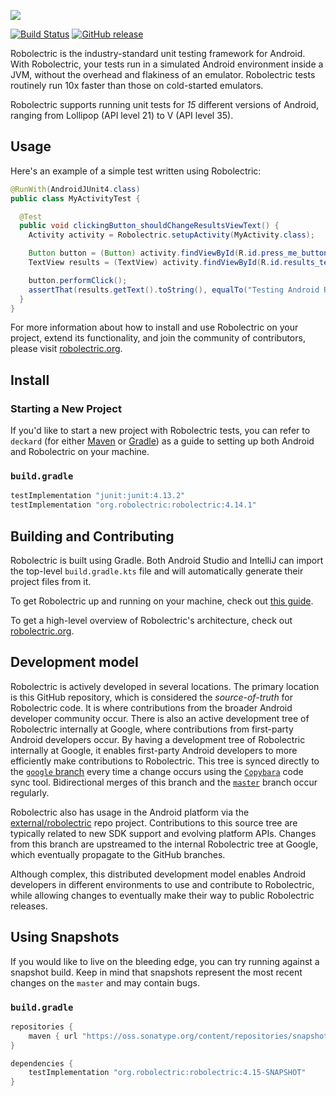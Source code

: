 <a name="README">[<img src="https://rawgithub.com/robolectric/robolectric/master/images/robolectric-horizontal.png"/>](https://robolectric.org)</a>

[![Build Status](https://github.com/robolectric/robolectric/actions/workflows/tests.yml/badge.svg)](https://github.com/robolectric/robolectric/actions?query=workflow%3Atests)
[![GitHub release](https://img.shields.io/github/release/robolectric/robolectric.svg?maxAge=60)](https://github.com/robolectric/robolectric/releases)

Robolectric is the industry-standard unit testing framework for Android. With Robolectric, your tests run in a simulated Android environment inside a JVM, without the overhead and flakiness of an emulator. Robolectric tests routinely run 10x faster than those on cold-started emulators.

Robolectric supports running unit tests for *15* different versions of Android, ranging from Lollipop (API level 21) to V (API level 35).

## Usage

Here's an example of a simple test written using Robolectric:

```java
@RunWith(AndroidJUnit4.class)
public class MyActivityTest {

  @Test
  public void clickingButton_shouldChangeResultsViewText() {
    Activity activity = Robolectric.setupActivity(MyActivity.class);

    Button button = (Button) activity.findViewById(R.id.press_me_button);
    TextView results = (TextView) activity.findViewById(R.id.results_text_view);

    button.performClick();
    assertThat(results.getText().toString(), equalTo("Testing Android Rocks!"));
  }
}
```

For more information about how to install and use Robolectric on your project, extend its functionality, and join the community of contributors, please visit [robolectric.org](https://robolectric.org).

## Install

### Starting a New Project

If you'd like to start a new project with Robolectric tests, you can refer to `deckard` (for either [Maven](https://github.com/robolectric/deckard-maven) or [Gradle](https://github.com/robolectric/deckard-gradle)) as a guide to setting up both Android and Robolectric on your machine.

### `build.gradle`

```groovy
testImplementation "junit:junit:4.13.2"
testImplementation "org.robolectric:robolectric:4.14.1"
```

## Building and Contributing

Robolectric is built using Gradle. Both Android Studio and IntelliJ can import the top-level `build.gradle.kts` file and will automatically generate their project files from it.

To get Robolectric up and running on your machine, check out
[this guide](https://robolectric.org/building-robolectric/).

To get a high-level overview of Robolectric's architecture, check out
[robolectric.org](https://robolectric.org/architecture).

## Development model

Robolectric is actively developed in several locations. The primary location is
this GitHub repository, which is considered the *source-of-truth* for
Robolectric code. It is where contributions from the broader Android developer
community occur. There is also an active development tree of Robolectric
internally at Google, where contributions from first-party Android developers
occur. By having a development tree of Robolectric internally at Google, it
enables first-party Android developers to more efficiently make contributions
to Robolectric. This tree is synced directly to the [`google`
branch](https://github.com/robolectric/robolectric/tree/google) every
time a change occurs using the [`Copybara`](https://github.com/google/copybara)
code sync tool. Bidirectional merges of this branch and the
[`master`](https://github.com/robolectric/robolectric/tree/master) branch occur
regularly.

Robolectric also has usage in the Android platform via the
[external/robolectric](https://cs.android.com/android/platform/superproject/main/+/main:external/robolectric/)
repo project. Contributions to this source tree are typically related to new
SDK support and evolving platform APIs. Changes from this branch are upstreamed
to the internal Robolectric tree at Google, which eventually propagate to the
GitHub branches.

Although complex, this distributed development model enables Android developers
in different environments to use and contribute to Robolectric, while allowing
changes to eventually make their way to public Robolectric releases.

## Using Snapshots

If you would like to live on the bleeding edge, you can try running against a snapshot build. Keep in mind that snapshots represent the most recent changes on the `master` and may contain bugs.

### `build.gradle`

```groovy
repositories {
    maven { url "https://oss.sonatype.org/content/repositories/snapshots" }
}

dependencies {
    testImplementation "org.robolectric:robolectric:4.15-SNAPSHOT"
}
```
